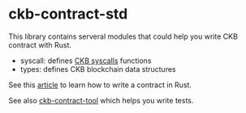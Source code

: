 # ckb-contract-std

This library contains serveral modules that could help you write CKB contract with Rust.

* syscall: defines [CKB syscalls](https://github.com/nervosnetwork/rfcs/blob/master/rfcs/0009-vm-syscalls/0009-vm-syscalls.md) functions
* types: defines CKB blockchain data structures

See this [article](https://justjjy.com/Build-CKB-contract-with-Rust-part-1) to learn how to write a contract in Rust.

See also [ckb-contract-tool](https://github.com/jjyr/ckb-contract-tool) which helps you write tests.
